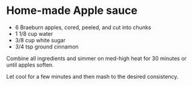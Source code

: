 Home-made Apple sauce
=====================

* 6 Braeburn apples, cored, peeled, and cut into chunks
* 1 1/8 cup water
* 3/8 cup white sugar
* 3/4 tsp ground cinnamon

Combine all ingredients and simmer on med-high heat for 30 minutes or until apples soften. 

Let cool for a few minutes and then mash to the desired consistency.
